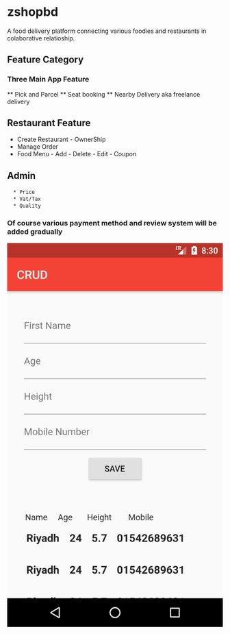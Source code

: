 # zshopbd

A food delivery platform connecting various foodies and restaurants in colaborative relatioship.

## Feature Category
### Three Main App Feature
** Pick and Parcel
** Seat booking
** Nearby Delivery aka freelance delivery

## Restaurant Feature
* Create Restaurant 
                - OwnerShip
* Manage Order
* Food Menu
      - Add
      - Delete
      - Edit
      - Coupon
## Admin
      * Price
      * Vat/Tax
      * Quality
      
### Of course various payment method and review system will be added gradually
![ScreenShot](https://github.com/riyadhuddin/emp_crud/blob/master/assets/SS.png)

